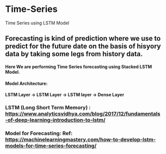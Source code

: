 # Time-Series
Time Series using LSTM Model

## Forecasting is kind of prediction where we use to predict for the future date on the basis of hisyory data by taking some legs from history data.

#### Here We are performing Time Series forecasting using Stacked LSTM Model.

#### Model Architecture:

#### LSTM Layer -> LSTM Layer -> LSTM layer -> Dense Layer

### LSTM (Long Short Term Memory) : https://www.analyticsvidhya.com/blog/2017/12/fundamentals-of-deep-learning-introduction-to-lstm/

### Model for Forecasting: Ref: https://machinelearningmastery.com/how-to-develop-lstm-models-for-time-series-forecasting/



